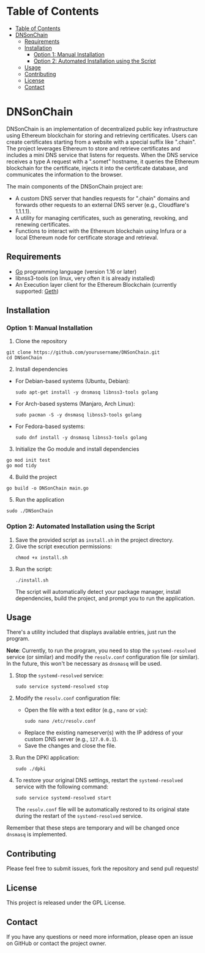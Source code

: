 # Table of Contents

- [Table of Contents](#table-of-contents)
- [DNSonChain](#DNSonChain)
  - [Requirements](#requirements)
  - [Installation](#installation)
    - [Option 1: Manual Installation](#option-1-manual-installation)
    - [Option 2: Automated Installation using the Script](#option-2-automated-installation-using-the-script)
  - [Usage](#usage)
  - [Contributing](#contributing)
  - [License](#license)
  - [Contact](#contact)

<a name="DNSonChain"></a>
# DNSonChain

DNSonChain is an implementation of decentralized public key infrastructure using Ethereum blockchain for storing and retrieving certificates. 
Users can create certificates starting from a website with a special suffix like ".chain". 
The project leverages Ethereum to store and retrieve certificates and includes a mini DNS service that listens for requests. 
When the DNS service receives a type A request with a ".somet" hostname, it queries the Ethereum blockchain for the certificate, 
injects it into the certificate database, and communicates the information to the browser.

The main components of the DNSonChain project are:
- A custom DNS server that handles requests for ".chain" domains and forwards other requests to an external DNS server (e.g., Cloudflare's 1.1.1.1).
- A utility for managing certificates, such as generating, revoking, and renewing certificates.
- Functions to interact with the Ethereum blockchain using Infura or a local Ethereum node for certificate storage and retrieval.

<a name="requirements"></a>
## Requirements

- [Go](https://golang.org/doc/install) programming language (version 1.16 or later)
- libnss3-tools (on linux, very often it is already installed)
- An Execution layer client for the Ethereum Blockchain (currently supported: [Geth](https://geth.ethereum.org/downloads/))

<a name="installation"></a>
## Installation

<a name="manual-installation"></a>
### Option 1: Manual Installation

1. Clone the repository
```
git clone https://github.com/yourusername/DNSonChain.git
cd DNSonChain
```

2. Install dependencies
- For Debian-based systems (Ubuntu, Debian):
  ```
  sudo apt-get install -y dnsmasq libnss3-tools golang
  ```
- For Arch-based systems (Manjaro, Arch Linux):
  ```
  sudo pacman -S -y dnsmasq libnss3-tools golang
  ```
- For Fedora-based systems:
  ```
  sudo dnf install -y dnsmasq libnss3-tools golang
  ```

3. Initialize the Go module and install dependencies
```
go mod init test
go mod tidy
```

4. Build the project
```
go build -o DNSonChain main.go
```

5. Run the application
```
sudo ./DNSonChain
```

<a name="script-installation"></a>
### Option 2: Automated Installation using the Script

1. Save the provided script as `install.sh` in the project directory.
2. Give the script execution permissions:
   ```
   chmod +x install.sh
   ```
3. Run the script:
   ```
   ./install.sh
   ```
   The script will automatically detect your package manager, install dependencies, build the project, and prompt you to run the application.

<a name="usage"></a>
## Usage

There's a utility included that displays available entries, just run the program.

**Note**: Currently, to run the program, you need to stop the `systemd-resolved` service (or similar) and modify the `resolv.conf` configuration file (or similar). In the future, this won't be necessary as `dnsmasq` will be used.

1. Stop the `systemd-resolved` service:
   ```
   sudo service systemd-resolved stop
   ```

2. Modify the `resolv.conf` configuration file:
   - Open the file with a text editor (e.g., `nano` or `vim`):
     ```
     sudo nano /etc/resolv.conf
     ```
   - Replace the existing nameserver(s) with the IP address of your custom DNS server (e.g., `127.0.0.1`).
   - Save the changes and close the file.

3. Run the DPKI application:
   ```
   sudo ./dpki
   ```

4. To restore your original DNS settings, restart the `systemd-resolved` service with the following command:
   ```
   sudo service systemd-resolved start
   ```
   The `resolv.conf` file will be automatically restored to its original state during the restart of the `systemd-resolved` service.

Remember that these steps are temporary and will be changed once `dnsmasq` is implemented.

## Contributing

Please feel free to submit issues, fork the repository and send pull requests!

<a name="license"></a>
## License

This project is released under the GPL License.

## Contact

If you have any questions or need more information, please open an issue on GitHub or contact the project owner.
